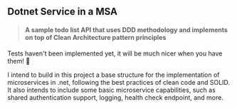 ## Dotnet Service in a MSA
> #### A sample todo list API that uses DDD methodology and implements on top of Clean Architecture pattern principles

Tests haven't been implemented yet, it will be much nicer when you have them! 🙂

I intend to build in this project a base structure for the implementation of microservices in .net, following the best practices of clean code and SOLID. It also intends to include some basic microservice capabilities, such as shared authentication support, logging, health check endpoint, and more.